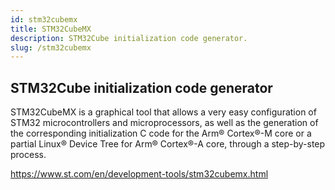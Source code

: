 ```yaml
---
id: stm32cubemx
title: STM32CubeMX
description: STM32Cube initialization code generator.
slug: /stm32cubemx
---
```


## STM32Cube initialization code generator

STM32CubeMX is a graphical tool that allows a very easy configuration of STM32 microcontrollers and microprocessors, as well as the generation of the corresponding initialization C code for the Arm® Cortex®-M core or a partial Linux® Device Tree for Arm® Cortex®-A core, through a step-by-step process.

https://www.st.com/en/development-tools/stm32cubemx.html
